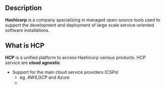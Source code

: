 
## Description 
**Hashicorp** is a company specializing in managed open-source tools used to support the development and deployment of large scale service-oriented software installations.

## What is **HCP**
**HCP** is a unified platform to access Hashicorp various products. 
HCP service are **cloud agnostic**
- Support for the main cloud service providers (CSPs)
	- eg. AWS,GCP and Azure
	- 